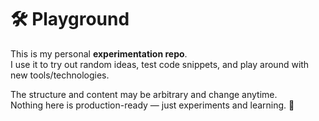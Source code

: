 # 🛠️ Playground

This is my personal **experimentation repo**.  
I use it to try out random ideas, test code snippets, and play around with new tools/technologies.  

The structure and content may be arbitrary and change anytime.  
Nothing here is production-ready — just experiments and learning. 🚀
